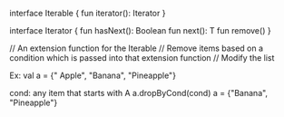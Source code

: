 interface Iterable<T> {
  fun iterator(): Iterator<T>
}

interface Iterator<T> {
  fun hasNext(): Boolean
  fun next(): T
	fun remove()
}


// An extension function for the Iterable<T>
// Remove items based on a condition which is passed into that extension function
// Modify the list

Ex:
 val a = {" Apple", "Banana", "Pineapple"}
 
cond: any item that starts with A 
  a.dropByCond(cond)
  a = {"Banana", "Pineapple"}
 
 